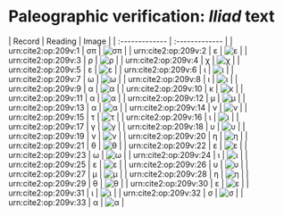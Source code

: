 # Paleographic verification: *Iliad* text

| Record | Reading     | Image     |
| :------------- | :------------- |
| urn:cite2:op:209v:1 | σπ | ![σπ](http://www.homermultitext.org/iipsrv?OBJ=IIP,1.0&FIF=/project/homer/pyramidal/VenA/VA209VN_0711.tif&RGN=0.4978,0.2409,0.02358,0.01369&WID=50&CVT=JPEG) | 
| urn:cite2:op:209v:2 | ε | ![ε](http://www.homermultitext.org/iipsrv?OBJ=IIP,1.0&FIF=/project/homer/pyramidal/VenA/VA209VN_0711.tif&RGN=0.5175,0.2387,0.01308,0.01328&WID=50&CVT=JPEG) | 
| urn:cite2:op:209v:3 | ρ | ![ρ](http://www.homermultitext.org/iipsrv?OBJ=IIP,1.0&FIF=/project/homer/pyramidal/VenA/VA209VN_0711.tif&RGN=0.5284,0.2436,0.01050,0.01425&WID=50&CVT=JPEG) | 
| urn:cite2:op:209v:4 | χ | ![χ](http://www.homermultitext.org/iipsrv?OBJ=IIP,1.0&FIF=/project/homer/pyramidal/VenA/VA209VN_0711.tif&RGN=0.5359,0.2383,0.01898,0.02213&WID=50&CVT=JPEG) | 
| urn:cite2:op:209v:5 | ε | ![ε](http://www.homermultitext.org/iipsrv?OBJ=IIP,1.0&FIF=/project/homer/pyramidal/VenA/VA209VN_0711.tif&RGN=0.5503,0.2409,0.009396,0.01162&WID=50&CVT=JPEG) | 
| urn:cite2:op:209v:6 | ι | ![ι](http://www.homermultitext.org/iipsrv?OBJ=IIP,1.0&FIF=/project/homer/pyramidal/VenA/VA209VN_0711.tif&RGN=0.5582,0.2416,0.007369,0.01217&WID=50&CVT=JPEG) | 
| urn:cite2:op:209v:7 | ω | ![ω](http://www.homermultitext.org/iipsrv?OBJ=IIP,1.0&FIF=/project/homer/pyramidal/VenA/VA209VN_0711.tif&RGN=0.5661,0.2420,0.01640,0.01217&WID=50&CVT=JPEG) | 
| urn:cite2:op:209v:8 | ι | ![ι](http://www.homermultitext.org/iipsrv?OBJ=IIP,1.0&FIF=/project/homer/pyramidal/VenA/VA209VN_0711.tif&RGN=0.5818,0.2432,0.008475,0.009959&WID=50&CVT=JPEG) | 
| urn:cite2:op:209v:9 | α | ![α](http://www.homermultitext.org/iipsrv?OBJ=IIP,1.0&FIF=/project/homer/pyramidal/VenA/VA209VN_0711.tif&RGN=0.5903,0.2440,0.01419,0.007746&WID=50&CVT=JPEG) | 
| urn:cite2:op:209v:10 | κ | ![κ](http://www.homermultitext.org/iipsrv?OBJ=IIP,1.0&FIF=/project/homer/pyramidal/VenA/VA209VN_0711.tif&RGN=0.6041,0.2380,0.01566,0.01591&WID=50&CVT=JPEG) | 
| urn:cite2:op:209v:11 | α | ![α](http://www.homermultitext.org/iipsrv?OBJ=IIP,1.0&FIF=/project/homer/pyramidal/VenA/VA209VN_0711.tif&RGN=0.6190,0.2416,0.01253,0.01051&WID=50&CVT=JPEG) | 
| urn:cite2:op:209v:12 | μ | ![μ](http://www.homermultitext.org/iipsrv?OBJ=IIP,1.0&FIF=/project/homer/pyramidal/VenA/VA209VN_0711.tif&RGN=0.6303,0.2426,0.01492,0.01355&WID=50&CVT=JPEG) | 
| urn:cite2:op:209v:13 | α | ![α](http://www.homermultitext.org/iipsrv?OBJ=IIP,1.0&FIF=/project/homer/pyramidal/VenA/VA209VN_0711.tif&RGN=0.6459,0.2420,0.01032,0.009544&WID=50&CVT=JPEG) | 
| urn:cite2:op:209v:14 | ν | ![ν](http://www.homermultitext.org/iipsrv?OBJ=IIP,1.0&FIF=/project/homer/pyramidal/VenA/VA209VN_0711.tif&RGN=0.6549,0.2414,0.01253,0.01452&WID=50&CVT=JPEG) | 
| urn:cite2:op:209v:15 | τ | ![τ](http://www.homermultitext.org/iipsrv?OBJ=IIP,1.0&FIF=/project/homer/pyramidal/VenA/VA209VN_0711.tif&RGN=0.6658,0.2416,0.009027,0.01217&WID=50&CVT=JPEG) | 
| urn:cite2:op:209v:16 | ι | ![ι](http://www.homermultitext.org/iipsrv?OBJ=IIP,1.0&FIF=/project/homer/pyramidal/VenA/VA209VN_0711.tif&RGN=0.6737,0.2398,0.006817,0.01314&WID=50&CVT=JPEG) | 
| urn:cite2:op:209v:17 | γ | ![γ](http://www.homermultitext.org/iipsrv?OBJ=IIP,1.0&FIF=/project/homer/pyramidal/VenA/VA209VN_0711.tif&RGN=0.6890,0.2418,0.01326,0.01397&WID=50&CVT=JPEG) | 
| urn:cite2:op:209v:18 | υ | ![υ](http://www.homermultitext.org/iipsrv?OBJ=IIP,1.0&FIF=/project/homer/pyramidal/VenA/VA209VN_0711.tif&RGN=0.7001,0.2419,0.01013,0.01051&WID=50&CVT=JPEG) | 
| urn:cite2:op:209v:19 | ν | ![ν](http://www.homermultitext.org/iipsrv?OBJ=IIP,1.0&FIF=/project/homer/pyramidal/VenA/VA209VN_0711.tif&RGN=0.7097,0.2418,0.008475,0.009959&WID=50&CVT=JPEG) | 
| urn:cite2:op:209v:20 | η | ![η](http://www.homermultitext.org/iipsrv?OBJ=IIP,1.0&FIF=/project/homer/pyramidal/VenA/VA209VN_0711.tif&RGN=0.7172,0.2357,0.01105,0.01577&WID=50&CVT=JPEG) | 
| urn:cite2:op:209v:21 | θ | ![θ](http://www.homermultitext.org/iipsrv?OBJ=IIP,1.0&FIF=/project/homer/pyramidal/VenA/VA209VN_0711.tif&RGN=0.7310,0.2371,0.01824,0.01826&WID=50&CVT=JPEG) | 
| urn:cite2:op:209v:22 | ε | ![ε](http://www.homermultitext.org/iipsrv?OBJ=IIP,1.0&FIF=/project/homer/pyramidal/VenA/VA209VN_0711.tif&RGN=0.7493,0.2389,0.01087,0.01300&WID=50&CVT=JPEG) | 
| urn:cite2:op:209v:23 | ω | ![ω](http://www.homermultitext.org/iipsrv?OBJ=IIP,1.0&FIF=/project/homer/pyramidal/VenA/VA209VN_0711.tif&RGN=0.7592,0.2408,0.01382,0.009267&WID=50&CVT=JPEG) | 
| urn:cite2:op:209v:24 | ι | ![ι](http://www.homermultitext.org/iipsrv?OBJ=IIP,1.0&FIF=/project/homer/pyramidal/VenA/VA209VN_0711.tif&RGN=0.7732,0.2416,0.006817,0.008714&WID=50&CVT=JPEG) | 
| urn:cite2:op:209v:25 | ε | ![ε](http://www.homermultitext.org/iipsrv?OBJ=IIP,1.0&FIF=/project/homer/pyramidal/VenA/VA209VN_0711.tif&RGN=0.7804,0.2385,0.01732,0.01466&WID=50&CVT=JPEG) | 
| urn:cite2:op:209v:26 | υ | ![υ](http://www.homermultitext.org/iipsrv?OBJ=IIP,1.0&FIF=/project/homer/pyramidal/VenA/VA209VN_0711.tif&RGN=0.7940,0.2430,0.01455,0.008575&WID=50&CVT=JPEG) | 
| urn:cite2:op:209v:27 | μ | ![μ](http://www.homermultitext.org/iipsrv?OBJ=IIP,1.0&FIF=/project/homer/pyramidal/VenA/VA209VN_0711.tif&RGN=0.8058,0.2433,0.01455,0.01037&WID=50&CVT=JPEG) | 
| urn:cite2:op:209v:28 | η | ![η](http://www.homermultitext.org/iipsrv?OBJ=IIP,1.0&FIF=/project/homer/pyramidal/VenA/VA209VN_0711.tif&RGN=0.8189,0.2371,0.01455,0.01411&WID=50&CVT=JPEG) | 
| urn:cite2:op:209v:29 | θ | ![θ](http://www.homermultitext.org/iipsrv?OBJ=IIP,1.0&FIF=/project/homer/pyramidal/VenA/VA209VN_0711.tif&RGN=0.8329,0.2357,0.01603,0.01632&WID=50&CVT=JPEG) | 
| urn:cite2:op:209v:30 | ε | ![ε](http://www.homermultitext.org/iipsrv?OBJ=IIP,1.0&FIF=/project/homer/pyramidal/VenA/VA209VN_0711.tif&RGN=0.8482,0.2416,0.008475,0.01051&WID=50&CVT=JPEG) | 
| urn:cite2:op:209v:31 | ι | ![ι](http://www.homermultitext.org/iipsrv?OBJ=IIP,1.0&FIF=/project/homer/pyramidal/VenA/VA209VN_0711.tif&RGN=0.8556,0.2434,0.006632,0.008714&WID=50&CVT=JPEG) | 
| urn:cite2:op:209v:32 | σ | ![σ](http://www.homermultitext.org/iipsrv?OBJ=IIP,1.0&FIF=/project/homer/pyramidal/VenA/VA209VN_0711.tif&RGN=0.8639,0.2436,0.01013,0.008437&WID=50&CVT=JPEG) | 
| urn:cite2:op:209v:33 | α | ![α](http://www.homermultitext.org/iipsrv?OBJ=IIP,1.0&FIF=/project/homer/pyramidal/VenA/VA209VN_0711.tif&RGN=0.8744,0.2418,0.01566,0.01093&WID=50&CVT=JPEG) | 


